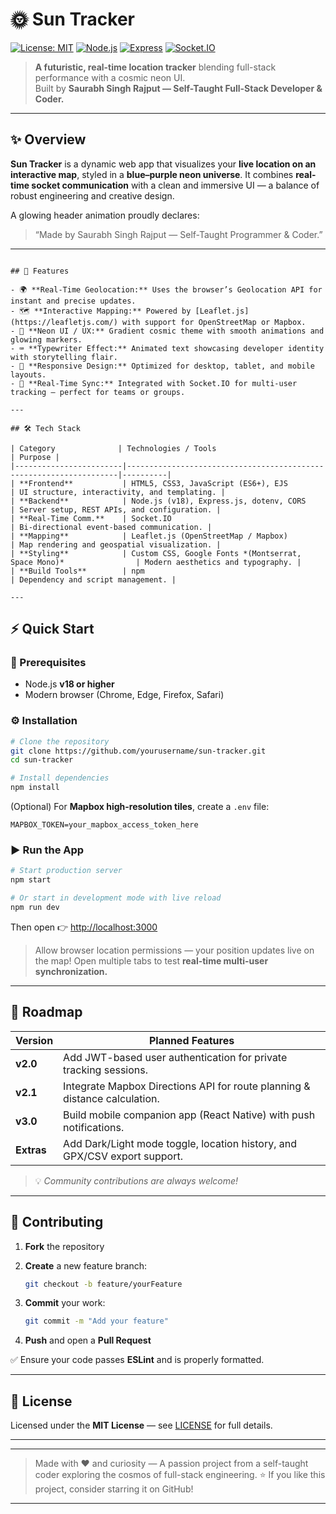 
# 🌞 Sun Tracker

[![License: MIT](https://img.shields.io/badge/License-MIT-yellow.svg)](https://opensource.org/licenses/MIT)
[![Node.js](https://img.shields.io/badge/Node.js-v18-green.svg)](https://nodejs.org/)
[![Express](https://img.shields.io/badge/Express-4.18-blue.svg)](https://expressjs.com/)
[![Socket.IO](https://img.shields.io/badge/Socket.IO-RealTime-black.svg)](https://socket.io/)

> **A futuristic, real-time location tracker** blending full-stack performance with a cosmic neon UI.  
> Built by **Saurabh Singh Rajput — Self-Taught Full-Stack Developer & Coder.**

------

## ✨ Overview

**Sun Tracker** is a dynamic web app that visualizes your **live location on an interactive map**, styled in a **blue–purple neon universe**. It combines **real-time socket communication** with a clean and immersive UI — a balance of robust engineering and creative design.  

A glowing header animation proudly declares:  
> “Made by Saurabh Singh Rajput — Self-Taught Programmer & Coder.”  

---
```

## 🚀 Features

- 🌍 **Real-Time Geolocation:** Uses the browser’s Geolocation API for instant and precise updates.  
- 🗺️ **Interactive Mapping:** Powered by [Leaflet.js](https://leafletjs.com/) with support for OpenStreetMap or Mapbox.  
- 💫 **Neon UI / UX:** Gradient cosmic theme with smooth animations and glowing markers.  
- ⌨️ **Typewriter Effect:** Animated text showcasing developer identity with storytelling flair.  
- 📱 **Responsive Design:** Optimized for desktop, tablet, and mobile layouts.  
- 🔗 **Real-Time Sync:** Integrated with Socket.IO for multi-user tracking — perfect for teams or groups.  

---

## 🛠️ Tech Stack

| Category              | Technologies / Tools                                                | Purpose |
|------------------------|--------------------------------------------------------------------|----------|
| **Frontend**           | HTML5, CSS3, JavaScript (ES6+), EJS                                | UI structure, interactivity, and templating. |
| **Backend**            | Node.js (v18), Express.js, dotenv, CORS                            | Server setup, REST APIs, and configuration. |
| **Real-Time Comm.**    | Socket.IO                                                          | Bi-directional event-based communication. |
| **Mapping**            | Leaflet.js (OpenStreetMap / Mapbox)                                | Map rendering and geospatial visualization. |
| **Styling**            | Custom CSS, Google Fonts *(Montserrat, Space Mono)*                | Modern aesthetics and typography. |
| **Build Tools**        | npm                                                                | Dependency and script management. |

---
```
## ⚡ Quick Start

### 🧩 Prerequisites
- Node.js **v18 or higher**  
- Modern browser (Chrome, Edge, Firefox, Safari)

### ⚙️ Installation

```bash
# Clone the repository
git clone https://github.com/yourusername/sun-tracker.git
cd sun-tracker

# Install dependencies
npm install
````

(Optional) For **Mapbox high-resolution tiles**, create a `.env` file:

```
MAPBOX_TOKEN=your_mapbox_access_token_here
```

### ▶️ Run the App

```bash
# Start production server
npm start

# Or start in development mode with live reload
npm run dev
```

Then open 👉 [http://localhost:3000](http://localhost:3000)

> Allow browser location permissions — your position updates live on the map!
> Open multiple tabs to test **real-time multi-user synchronization.**

---


## 🧭 Roadmap

| Version    | Planned Features                                                           |
| ---------- | -------------------------------------------------------------------------- |
| **v2.0**   | Add JWT-based user authentication for private tracking sessions.           |
| **v2.1**   | Integrate Mapbox Directions API for route planning & distance calculation. |
| **v3.0**   | Build mobile companion app (React Native) with push notifications.         |
| **Extras** | Add Dark/Light mode toggle, location history, and GPX/CSV export support.  |

> 💡 *Community contributions are always welcome!*

---

## 🤝 Contributing

1. **Fork** the repository
2. **Create** a new feature branch:

   ```bash
   git checkout -b feature/yourFeature
   ```
3. **Commit** your work:

   ```bash
   git commit -m "Add your feature"
   ```
4. **Push** and open a **Pull Request**

✅ Ensure your code passes **ESLint** and is properly formatted.

---

## 📄 License

Licensed under the **MIT License** — see [LICENSE](LICENSE) for full details.

---

---

> Made with ❤️ and curiosity — A passion project from a self-taught coder exploring the cosmos of full-stack engineering.
> ⭐ If you like this project, consider starring it on GitHub!

---

